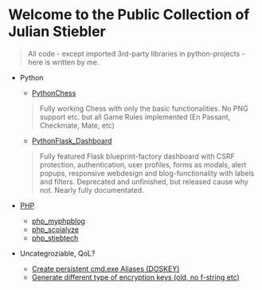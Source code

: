 # Welcome to the Public Collection of Julian Stiebler

> All code - except imported 3rd-party libraries in python-projects - here is written by me.

* Python
  * [PythonChess](Python/Python_Chess/README.md)
  > Fully working Chess with only the basic functionalities. No PNG support etc. but all Game Rules implemented (En Passant, Checkmate, Mate, etc)
  * [PythonFlask_Dashboard](https://github.com/JulianStiebler/PythonFlask_StiebAPI)
  > Fully featured Flask blueprint-factory dashboard with CSRF protection, authentication, user profiles, forms as modals, alert popups, responsive webdesign and blog-functionality with labels and filters. Deprecated and unfinished, but released cause why not. Nearly fully documentated.

 
* [PHP]
  * [php_myphpblog]
  * [php_scoialyze]
  * [php_stiebtech]
* Uncategroziable, QoL?
  * [Create persistent cmd.exe Aliases (DOSKEY)][CMDAliases]
  * [Generate different type of encryption keys (old, no f-string etc)][EncryptKeyGen]

[CMDAliases]: QoL/aliases.bat
[EncryptKeyGen]: QoL/gen_encryption_keys.py

[PHP]: PHP/README.md
[php_myphpblog]: PHP/MyPHPBlog/README.md
[php_scoialyze]: PHP/SOCIALYZE/README.md
[php_stiebtech]: PHP/stieb.tech/README.md
